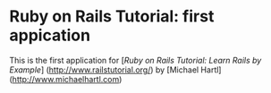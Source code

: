 # Ruby on Rails Tutorial: first appication
This is the first application for 
[*Ruby on Rails Tutorial: Learn Rails by Example*]
(http://www.railstutorial.org/)
by [Michael Hartl] (http://www.michaelhartl.com)

